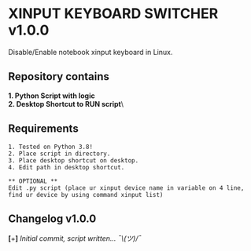 # XINPUT KEYBOARD SWITCHER v1.0.0
Disable/Enable notebook xinput keyboard in Linux.

## Repository contains
**1. Python Script with logic**\
**2. Desktop Shortcut to RUN script**\

## Requirements

```
1. Tested on Python 3.8!
2. Place script in directory.
3. Place desktop shortcut on desktop.
4. Edit path in desktop shortcut.

** OPTIONAL **
Edit .py script (place ur xinput device name in variable on 4 line, find ur device by using command xinput list)
```

## Changelog v1.0.0
**[**+**]** *Initial commit, script written... ¯\\_(ツ)_/¯*
